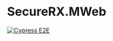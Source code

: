 # SecureRX.MWeb

[![Cypress E2E](https://github.com/Farmaku/SecureRX.MWeb/actions/workflows/main.yml/badge.svg?branch=go-live&event=push)](https://github.com/Farmaku/SecureRX.MWeb/actions/workflows/main.yml)
